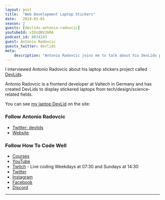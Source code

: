 ```yaml
---
layout: post
title:  "Web Development Laptop Stickers"
date:   2019-03-01
season: 2
guests: [devlids-antonio-radovcic]
youtubeId: xI8sQBV26RA
podcast_id: 8834243
guest: Antonio Radovcic
guests_twitter: devlids
meta:
    description: "Antonio Radovcic joins me to talk about his DevLids project.  Get you laptop lid on Devlids!"
---
```


I interviewed Antonio Radovcic about his laptop stickers project called [DevLids](http://devlids.com). 

Antonio Radovcic is a frontend developer at Valtech in Germany and has created DevLids to display stickered laptops from tech/design/science-related fields.

You can see [my laptop DevLid](https://devlids.com/lids/pfwd) on the site: 

### Follow Antonio Radovcic
- [Twitter: devlids](https://twitter.com/devlids) 
- [Website](http://devlids.com)

### Follow How To Code Well
- [Courses](http://howtocodewell.net)
- [YouTube](http://youtube.com/howtocodewell)
- [Twitch](http://twitch.tv/howtocodewell) - Live coding Weekdays at 07:30 and Sundays at 14:30
- [Twitter](https://twitter.com/howtocodewell)
- [Instagram](http://instagram.com/howtocodewell/)
- [Facebook](http://facebook.com/howtocodewell/)
- [Discord](http://howtocodewell.net/discord)

-------------------------------
